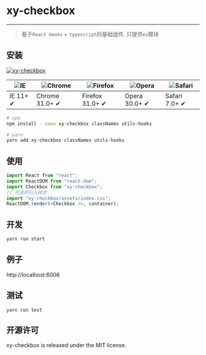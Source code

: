# xy-checkbox

---

> 基于`React Hooks` + `typescript`的基础组件, 只提供`es`模块

## 安装

[![xy-checkbox](https://nodei.co/npm/xy-checkbox.png)](https://npmjs.org/package/xy-checkbox)

|![IE](https://github.com/alrra/browser-logos/blob/master/src/edge/edge_48x48.png?raw=true) | ![Chrome](https://github.com/alrra/browser-logos/blob/master/src/chrome/chrome_48x48.png?raw=true) | ![Firefox](https://github.com/alrra/browser-logos/blob/master/src/firefox/firefox_48x48.png?raw=true) | ![Opera](https://github.com/alrra/browser-logos/blob/master/src/opera/opera_48x48.png?raw=true) | ![Safari](https://github.com/alrra/browser-logos/blob/master/src/safari/safari_48x48.png?raw=true)|
| --- | --- | --- | --- | --- |
| IE 11+ ✔ | Chrome 31.0+ ✔ | Firefox 31.0+ ✔ | Opera 30.0+ ✔ | Safari 7.0+ ✔ |

```sh
# npm
npm install --save xy-checkbox classNames utils-hooks

# yarn
yarn add xy-checkbox classNames utils-hooks
```

## 使用

```ts
import React from "react";
import ReactDOM from "react-dom";
import Checkbox from "xy-checkbox";
// 可选的引入样式
import "xy-checkbox/assets/index.css";
ReactDOM.render(<Checkbox />, container);
```

## 开发

```sh
yarn run start
```

## 例子

http://localhost:6006

## 测试

```
yarn run test
```

## 开源许可

xy-checkbox is released under the MIT license.
